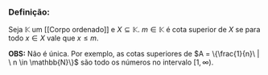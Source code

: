 ### Definição:
Seja $\mathbb{K}$ um [[Corpo ordenado]] e $X \subseteq \mathbb{K}$. $m \in \mathbb{K}$ é cota superior de $X$ se para todo $x\in X$ vale que $x\leq m$.

**OBS:**
Não é única. Por exemplo, as cotas superiores de $A = \{\frac{1}{n}\ | \ n \in \mathbb{N}\}$ são todo os números no intervalo $[1, \infty)$. 